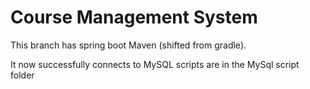 # Course Management System

This branch has spring boot Maven (shifted from gradle).  

It now successfully connects to MySQL scripts are in the MySql script folder
 